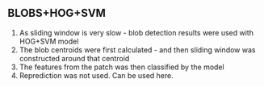 ## BLOBS+HOG+SVM

1. As sliding window is very slow - blob detection results were used with HOG+SVM model
2. The blob centroids were first calculated - and then sliding window was constructed around that centroid 
3. The features from the patch was then classified by the model
4. Reprediction was not used. Can be used here.
